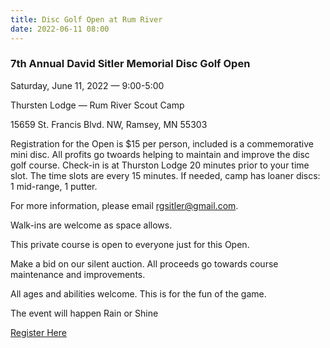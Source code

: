 ```yaml
---
title: Disc Golf Open at Rum River
date: 2022-06-11 08:00
---
```


### 7th Annual David Sitler Memorial Disc Golf Open

<div class="D(f) Ai(c) Fxd(c)">

Saturday, June 11, 2022 &mdash; 9:00-5:00

Thursten Lodge &mdash; Rum River Scout Camp

15659 St. Francis Blvd. NW, Ramsey, MN 55303

</div>

<div class="My(1em)">Registration for the Open is $15 per person, included is a commemorative mini disc. All profits go twoards helping to maintain and improve the disc golf course. Check-in is at Thurston Lodge 20 minutes prior to your time slot. The time slots are every 15 minutes. If needed, camp has loaner discs: 1 mid-range, 1 putter.</div>

<div class="D(f) Ai(c) Fxd(c)">

For more information, please email rgsitler@gmail.com.

Walk-ins are welcome as space allows.

This private course is open to everyone <span class="Td(u)">just for this Open</span>.

Make a bid on our silent auction. All proceeds go towards course maintenance and improvements.

<span class="Td(u)">All ages and abilities welcome. This is for the fun of the game.</span>

The event will happen Rain or Shine

<a class="Fz(2em) Fw(b)" href="https://www.eventbrite.com/e/disc-golf-open-7th-annual-david-sitler-memorial-rum-river-scout-camp-tickets-329653210627?aff=ebdssbdestsearch&keep_tld=1">Register Here</a>

</div>
